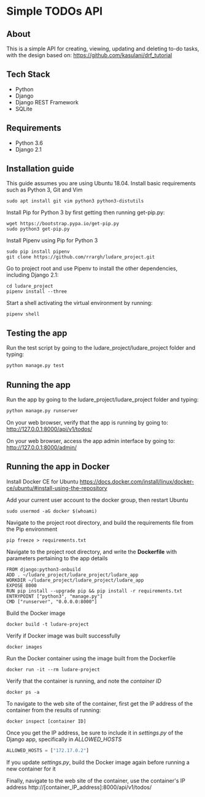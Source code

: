 # Simple TODOs API

## About
This is a simple API for creating, viewing, updating and deleting to-do tasks, with the design based on:
https://github.com/kasulani/drf_tutorial

## Tech Stack
* Python
* Django
* Django REST Framework
* SQLite

## Requirements
* Python 3.6
* Django 2.1

## Installation guide
This guide assumes you are using Ubuntu 18.04.  Install basic requirements such as Python 3, Git and Vim
```
sudo apt install git vim python3 python3-distutils
```

Install Pip for Python 3 by first getting then running get-pip.py:
```
wget https://bootstrap.pypa.io/get-pip.py
sudo python3 get-pip.py
```

Install Pipenv using Pip for Python 3
```
sudo pip install pipenv
git clone https://github.com/rrargh/ludare_project.git
```

Go to project root and use Pipenv to install the other dependencies, including Django 2.1:
```
cd ludare_project
pipenv install --three
```

Start a shell activating the virtual environment by running:
```
pipenv shell
```

## Testing the app
Run the test script by going to the ludare_project/ludare_project folder and typing:
```python
python manage.py test
```

## Running the app
Run the app by going to the ludare_project/ludare_project folder and typing:
```python
python manage.py runserver
```

On your web browser, verify that the app is running by going to:
http://127.0.0.1:8000/api/v1/todos/

On your web browser, access the app admin interface by going to:
http://127.0.0.1:8000/admin/

## Running the app in Docker

Install Docker CE for Ubuntu
https://docs.docker.com/install/linux/docker-ce/ubuntu/#install-using-the-repository

Add your current user account to the docker group, then restart Ubuntu
```
sudo usermod -aG docker $(whoami)
```
Navigate to the project root directory, and build the requirements file from the Pip environment
```
pip freeze > requirements.txt
```

Navigate to the project root directory, and write the **Dockerfile** with parameters pertaining to the app details
```
FROM django:python3-onbuild
ADD . ~/ludare_project/ludare_project/ludare_app
WORKDIR ~/ludare_project/ludare_project/ludare_app
EXPOSE 8000
RUN pip install --upgrade pip && pip install -r requirements.txt
ENTRYPOINT ["python3", "manage.py"]
CMD ["runserver", "0.0.0.0:8000"]
```

Build the Docker image
```
docker build -t ludare-project
```

Verify if Docker image was built successfully
```
docker images
```

Run the Docker container using the image built from the Dockerfile
```
docker run -it --rm ludare-project
```

Verify that the container is running, and note the *container ID*
```
docker ps -a
```

To navigate to the web site of the container, first get the IP address of the container from the results of running:
```
docker inspect [container ID]
```

Once you get the IP address, be sure to include it in *settings.py* of the Django app, specifically in *ALLOWED_HOSTS*
```python
ALLOWED_HOSTS = ["172.17.0.2"]
```

If you update *settings.py*, build the Docker image again before running a new container for it

Finally, navigate to the web site of the container, use the container's IP address
http://[container_IP_address]:8000/api/v1/todos/
